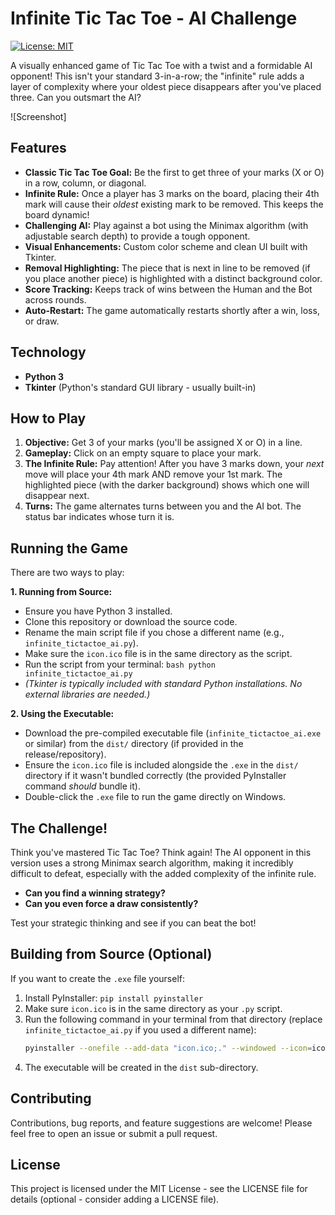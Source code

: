 # Infinite Tic Tac Toe - AI Challenge

[![License: MIT](https://img.shields.io/badge/License-MIT-yellow.svg)](https://opensource.org/licenses/MIT) <!-- Optional license badge -->

A visually enhanced game of Tic Tac Toe with a twist and a formidable AI opponent! This isn't your standard 3-in-a-row; the "infinite" rule adds a layer of complexity where your oldest piece disappears after you've placed three. Can you outsmart the AI?

![Screenshot]

## Features

*   **Classic Tic Tac Toe Goal:** Be the first to get three of your marks (X or O) in a row, column, or diagonal.
*   **Infinite Rule:** Once a player has 3 marks on the board, placing their 4th mark will cause their *oldest* existing mark to be removed. This keeps the board dynamic!
*   **Challenging AI:** Play against a bot using the Minimax algorithm (with adjustable search depth) to provide a tough opponent.
*   **Visual Enhancements:** Custom color scheme and clean UI built with Tkinter.
*   **Removal Highlighting:** The piece that is next in line to be removed (if you place another piece) is highlighted with a distinct background color.
*   **Score Tracking:** Keeps track of wins between the Human and the Bot across rounds.
*   **Auto-Restart:** The game automatically restarts shortly after a win, loss, or draw.

## Technology

*   **Python 3**
*   **Tkinter** (Python's standard GUI library - usually built-in)

## How to Play

1.  **Objective:** Get 3 of your marks (you'll be assigned X or O) in a line.
2.  **Gameplay:** Click on an empty square to place your mark.
3.  **The Infinite Rule:** Pay attention! After you have 3 marks down, your *next* move will place your 4th mark AND remove your 1st mark. The highlighted piece (with the darker background) shows which one will disappear next.
4.  **Turns:** The game alternates turns between you and the AI bot. The status bar indicates whose turn it is.

## Running the Game

There are two ways to play:

**1. Running from Source:**
   *   Ensure you have Python 3 installed.
   *   Clone this repository or download the source code.
   *   Rename the main script file if you chose a different name (e.g., `infinite_tictactoe_ai.py`).
   *   Make sure the `icon.ico` file is in the same directory as the script.
   *   Run the script from your terminal:
     ```bash
     python infinite_tictactoe_ai.py
     ```
   *   *(Tkinter is typically included with standard Python installations. No external libraries are needed.)*

**2. Using the Executable:**
   *   Download the pre-compiled executable file (`infinite_tictactoe_ai.exe` or similar) from the `dist/` directory (if provided in the release/repository).
   *   Ensure the `icon.ico` file is included alongside the `.exe` in the `dist/` directory if it wasn't bundled correctly (the provided PyInstaller command *should* bundle it).
   *   Double-click the `.exe` file to run the game directly on Windows.

## The Challenge!

Think you've mastered Tic Tac Toe? Think again! The AI opponent in this version uses a strong Minimax search algorithm, making it incredibly difficult to defeat, especially with the added complexity of the infinite rule.

*   **Can you find a winning strategy?**
*   **Can you even force a draw consistently?**

Test your strategic thinking and see if you can beat the bot!

## Building from Source (Optional)

If you want to create the `.exe` file yourself:

1.  Install PyInstaller: `pip install pyinstaller`
2.  Make sure `icon.ico` is in the same directory as your `.py` script.
3.  Run the following command in your terminal from that directory (replace `infinite_tictactoe_ai.py` if you used a different name):
    ```bash
    pyinstaller --onefile --add-data "icon.ico;." --windowed --icon=icon.ico infinite_tictactoe_ai.py
    ```
4.  The executable will be created in the `dist` sub-directory.

## Contributing

Contributions, bug reports, and feature suggestions are welcome! Please feel free to open an issue or submit a pull request.

## License

This project is licensed under the MIT License - see the LICENSE file for details (optional - consider adding a LICENSE file).
